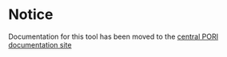 # Notice

Documentation for this tool has been moved to the [central PORI documentation site](https://bcgsc.github.io/pori/graphkb)

